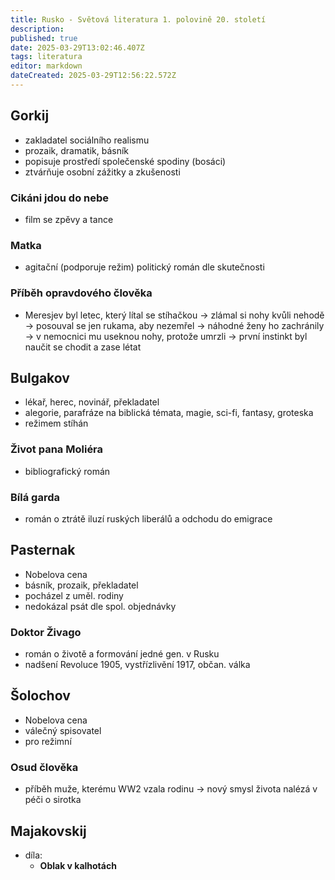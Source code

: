 ```yaml
---
title: Rusko - Světová literatura 1. polovině 20. století
description: 
published: true
date: 2025-03-29T13:02:46.407Z
tags: literatura
editor: markdown
dateCreated: 2025-03-29T12:56:22.572Z
---
```


## Gorkij
- zakladatel sociálního realismu
- prozaik, dramatik, básník
- popisuje prostředí společenské spodiny (bosáci)
- ztvárňuje osobní zážitky a zkušenosti

### Cikáni jdou do nebe
- film se zpěvy a tance
 
### Matka
- agitační (podporuje režim) politický román dle skutečnosti
	
###  Příběh opravdového člověka
- Meresjev byl letec, který lítal se stíhačkou ->  zlámal si nohy kvůli nehodě -> posouval se jen rukama, aby nezemřel -> náhodné ženy ho zachránily -> v nemocnici mu useknou nohy, protože umrzli -> první instinkt byl naučit se chodit a zase létat

## Bulgakov
- lékař, herec, novinář, překladatel
- alegorie, parafráze na biblická témata, magie, sci-fi, fantasy, groteska
- režimem stíhán

### Život pana Moliéra
- bibliografický román

### Bílá garda
- román o ztrátě iluzí ruských liberálů a odchodu do emigrace 

## Pasternak
 - Nobelova cena
 - básník, prozaik, překladatel
 - pocházel z uměl. rodiny
 - nedokázal psát dle spol. objednávky

### Doktor Živago
- román o životě a formování jedné gen. v Rusku
- nadšení Revoluce 1905, vystřízlivění 1917, občan. válka

## Šolochov
- Nobelova cena
- válečný spisovatel
- pro režimní

### Osud člověka
- příběh muže, kterému WW2 vzala rodinu -> nový smysl života nalézá v péči o sirotka

## Majakovskij
- díla:
	- **Oblak v kalhotách**
